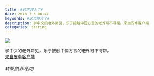 ```yaml
---
title: #这次糗大了#
date: 2013-7-7 06:47
keywords: #这次糗大了#
description: 学中文的老外常见，乐于接触中国方言的老外可不寻常。来自安卓客户端
categories: sharing
---
```

<td class="t_f" id="postmessage_17729">


<img aid="6319" data-cf-modified-75786b8e685ced33f0d5d39d-="" file="data/attachment/forum/201307/07/20130707064059_58808.jpeg" id="aimg_6319" inpost="1" onclick="" onmouseover="" src="http://www.flw.ph/data/attachment/forum/201307/07/20130707064059_58808.jpeg" thumbimg="1" zoomfile="data/attachment/forum/201307/07/20130707064059_58808.jpeg"/>


学中文的老外常见，乐于接触中国方言的老外可不寻常。<br/>
<a href="http://www.flw.ph//mobcent/download/down.php" target="_blank">来自安卓客户端</a></td>
###### 转载自[菲龙网]